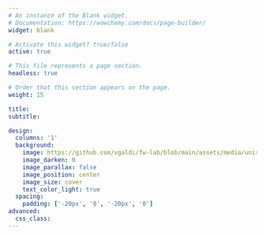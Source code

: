 ```yaml
---
# An instance of the Blank widget.
# Documentation: https://wowchemy.com/docs/page-builder/
widget: blank

# Activate this widget? true/false
active: true

# This file represents a page section.
headless: true

# Order that this section appears on the page.
weight: 15

title:
subtitle:

design:
  columns: '1'
  background:
    image: https://github.com/vgaldi/fw-lab/blob/main/assets/media/unisannio_footer.jpg
    image_darken: 0
    image_parallax: false
    image_position: center
    image_size: cover
    text_color_light: true
  spacing:
    padding: ['-20px', '0', '-20px', '0']
advanced:
  css_class:
---
```

